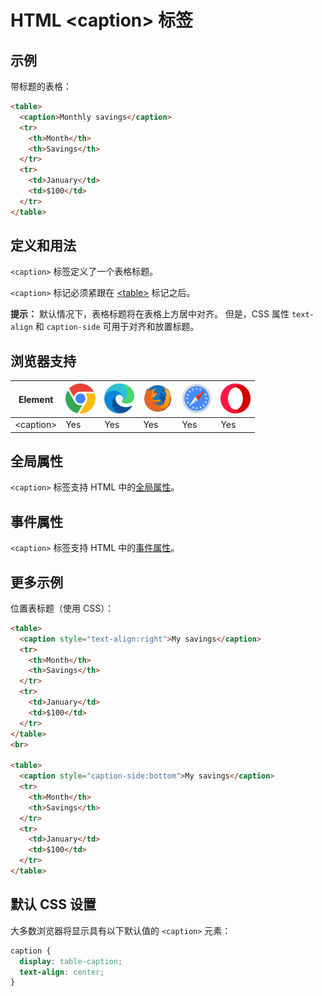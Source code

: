 HTML \<caption> 标签
===

## 示例

带标题的表格：

```html idoc:preview
<table>
  <caption>Monthly savings</caption>
  <tr>
    <th>Month</th>
    <th>Savings</th>
  </tr>
  <tr>
    <td>January</td>
    <td>$100</td>
  </tr>
</table>
```

## 定义和用法

`<caption>` 标签定义了一个表格标题。

`<caption>` 标记必须紧跟在 [\<table>](./table.md) 标记之后。

**提示：** 默认情况下，表格标题将在表格上方居中对齐。 但是，CSS 属性 `text-align` 和 `caption-side` 可用于对齐和放置标题。

## 浏览器支持

| Element  | ![chrome][1] | ![edge][2] | ![firefox][3] | ![safari][4] | ![opera][5] |
| --------- | --- | --- | --- | --- | --- |
| \<caption> | Yes | Yes | Yes | Yes | Yes |
<!--rehype:style=width: 100%; display: inline-table;-->

## 全局属性

`<caption>` 标签支持 HTML 中的[全局属性](../reference/standardattributes.md)。

## 事件属性

`<caption>` 标签支持 HTML 中的[事件属性](../reference/eventattributes.md)。

## 更多示例

位置表标题（使用 CSS）：

```html idoc:preview
<table>
  <caption style="text-align:right">My savings</caption>
  <tr>
    <th>Month</th>
    <th>Savings</th>
  </tr>
  <tr>
    <td>January</td>
    <td>$100</td>
  </tr>
</table>
<br>

<table>
  <caption style="caption-side:bottom">My savings</caption>
  <tr>
    <th>Month</th>
    <th>Savings</th>
  </tr>
  <tr>
    <td>January</td>
    <td>$100</td>
  </tr>
</table>
```

## 默认 CSS 设置

大多数浏览器将显示具有以下默认值的 `<caption>` 元素：

```css
caption {
  display: table-caption;
  text-align: center;
}
```

[1]: ../assets/chrome.svg
[2]: ../assets/edge.svg
[3]: ../assets/firefox.svg
[4]: ../assets/safari.svg
[5]: ../assets/opera.svg
